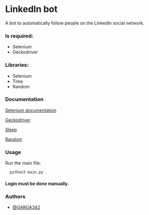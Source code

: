 # LinkedIn bot

A bot to automatically follow people on the LinkedIn social network.

### Is required:
- Selenium
- Geckodriver

### Libraries:
- Selenium
- Time
- Random

### Documentation

[Selenium documentation](https://selenium-python.readthedocs.io/installation.html)

[Geckodriver](https://github.com/mozilla/geckodriver/releases)

[Sleep](https://docs.python.org/3/library/time.html?highlight=sleep#time.sleep)

[Random](https://docs.python.org/3/library/random.html?highlight=random#module-random)

### Usage

Run the main file:

```bash
  python3 main.py
```

#### Login must be done manually.

### Authors

- [@GARGA342](https://github.com/GARGA342)

